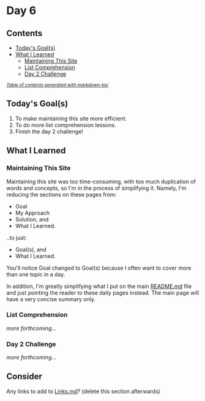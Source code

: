 # Day 6

## Contents

- [Today's Goal(s)](#today-s-goal-s-)
- [What I Learned](#what-i-learned)
  * [Maintaining This Site](#maintaining-this-site)
  * [List Comprehension](#list-comprehension)
  * [Day 2 Challenge](#day-2-challenge)

<small><i><a href='http://ecotrust-canada.github.io/markdown-toc/'>Table of contents generated with markdown-toc</a></i></small>

## Today's Goal(s)

1. To make maintaining this site more efficient.
1. To do more list comprehension lessons.
1. Finish the day 2 challenge!

## What I Learned

### Maintaining This Site

Maintaining this site was too time-consuming, with too much duplication of words and concepts, so I'm in the process of simplifying it. Namely, I'm reducing the sections on these pages from:

- Goal
- My Approach
- Solution, and
- What I Learned.

..to just:

- Goal(s), and
- What I Learned.

You'll notice Goal changed to Goal(s) because I often want to cover more than one topic in a day.

In addition, I'm greatly simplifying what I put on the main [README.md](../../README.md) file and just pointing the reader to these daily pages instead. The main page will have a very concise summary only.

### List Comprehension

*more forthcoming...*

### Day 2 Challenge

*more forthcoming...*

## Consider

Any links to add to [Links.md](../../Links.md)? (delete this section afterwards)
